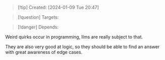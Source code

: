 
>[!tip] Created: [2024-01-09 Tue 20:47]

>[!question] Targets: 

>[!danger] Depends: 

Weird quirks occur in programming, llms are really subject to that.

They are also very good at logic, so they should be able to find an answer with great awareness of edge cases.